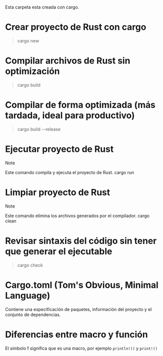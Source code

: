 Esta carpeta esta creada con cargo.

# Crear proyecto de Rust con cargo

> cargo new <proyecto>

# Compilar archivos de Rust sin optimización
> cargo build

# Compilar de forma optimizada (más tardada, ideal para productivo)
> cargo build --release


# Ejecutar proyecto de Rust
> [!NOTE]
> Este comando compila y ejecuta el proyecto de Rust.
> cargo run

# Limpiar proyecto de Rust
> [!NOTE]
> Este comando elimina los archivos generados por el compilador.
> cargo clean

# Revisar sintaxis del código sin tener que generar el ejecutable

> cargo check


# Cargo.toml (Tom's Obvious, Minimal Language)

Contiene una especificación de paquetes, información del proyecto y el conjunto de dependencias.

# Diferencias entre macro y función

El simbolo **!** significa que es una macro, por ejemplo `println!()` y `print!()`
